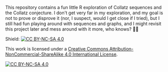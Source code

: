 This repository contains a fun little R exploration of Collatz sequences and the Collatz conjecture. I don't get very far in my exploration, and my goal is not to prove or disprove it (nor, I suspect, would I get close if I tried), but I still had fun playing around with sequences and graphs, and I might revisit this project later and mess around with it more, who knows? 🦎🌌

Shield: [![CC BY-NC-SA 4.0][cc-by-nc-sa-shield]][cc-by-nc-sa]

This work is licensed under a
[Creative Commons Attribution-NonCommercial-ShareAlike 4.0 International License][cc-by-nc-sa].

[![CC BY-NC-SA 4.0][cc-by-nc-sa-image]][cc-by-nc-sa]

[cc-by-nc-sa]: http://creativecommons.org/licenses/by-nc-sa/4.0/
[cc-by-nc-sa-image]: https://licensebuttons.net/l/by-nc-sa/4.0/88x31.png
[cc-by-nc-sa-shield]: https://img.shields.io/badge/License-CC%20BY--NC--SA%204.0-lightgrey.svg
